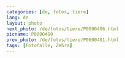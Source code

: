 ```yaml
---
categories: [de, fotos, tiere]
lang: de
layout: photo
next_photo: /de/fotos/tiere/P0000486.html
picname: P0000490
prev_photo: /de/fotos/tiere/P0000491.html
tags: [Fotofalle, Zebra]
---
```


